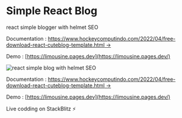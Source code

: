 # Simple React Blog

react simple blogger with helmet SEO

Documentation : [https://www.hockeycomputindo.com/2022/04/free-download-react-cuteblog-template.html →](https://www.hockeycomputindo.com/2022/04/free-download-react-cuteblog-template.html)

Demo : [https://limousine.pages.dev](https://limousine.pages.dev/)

![react simple blog with helmet SEO](https://blogger.googleusercontent.com/img/b/R29vZ2xl/AVvXsEjGimzPO5rgvjKoj4cSb0xjDNGWvdAbtHE4zQddGSKWo82Pfp0OLLZoj45TFFSSYgBoafQMWSRunLmq57fwbcCpWamYK1s6r92gQ_O-9ePRZ72qYT34ulvurzbVIkSMBYBM-83-EFczUn6XwjPgPI69rWNn899s7X-sTF6Oo5sYzkXDOZMja1xhHTaKwA/s1960/Screenshot%202022-07-24%20at%2013-00-45%20Limousine%20Website.png)

Documentation : [https://www.hockeycomputindo.com/2022/04/free-download-react-cuteblog-template.html →](https://www.hockeycomputindo.com/2022/04/free-download-react-cuteblog-template.html)

Demo : [https://limousine.pages.dev](https://limousine.pages.dev/)

Live codding on StackBlitz ⚡️
